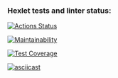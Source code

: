 ### Hexlet tests and linter status:
[![Actions Status](https://github.com/slavaoblog/java-project-71/workflows/hexlet-check/badge.svg)](https://github.com/slavaoblog/java-project-71/actions)

[![Maintainability](https://api.codeclimate.com/v1/badges/d353be3e612f5eeec7cf/maintainability)](https://codeclimate.com/github/slavaoblog/java-project-71/maintainability)

[![Test Coverage](https://api.codeclimate.com/v1/badges/d353be3e612f5eeec7cf/test_coverage)](https://codeclimate.com/github/slavaoblog/java-project-71/test_coverage)

[![asciicast](https://asciinema.org/a/JjAqvn0W6FON1kqj3E2IkXVAq.svg)](https://asciinema.org/a/JjAqvn0W6FON1kqj3E2IkXVAq)
